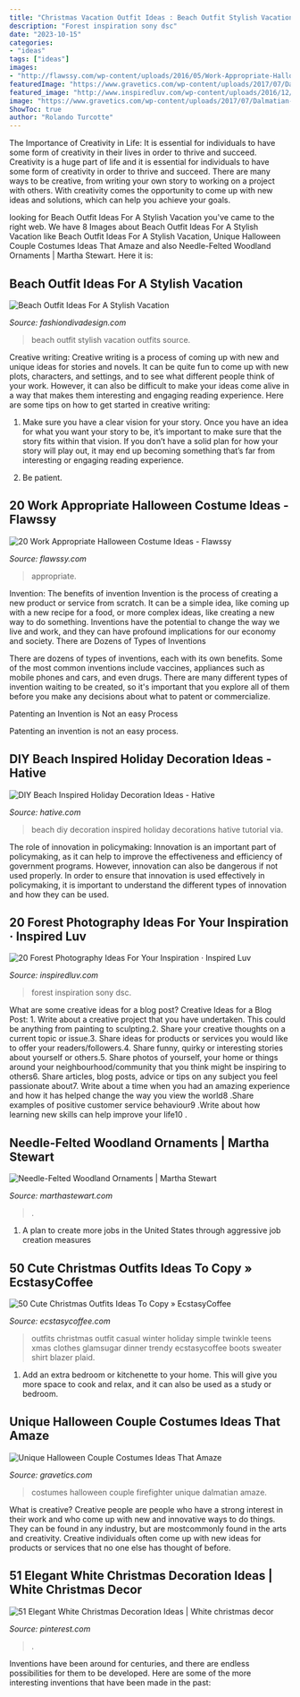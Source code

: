 ```yaml
---
title: "Christmas Vacation Outfit Ideas : Beach Outfit Stylish Vacation Outfits Source"
description: "Forest inspiration sony dsc"
date: "2023-10-15"
categories:
- "ideas"
tags: ["ideas"]
images:
- "http://flawssy.com/wp-content/uploads/2016/05/Work-Appropriate-Halloween-Costumes.jpg"
featuredImage: "https://www.gravetics.com/wp-content/uploads/2017/07/Dalmatian-Firefighter.jpg"
featured_image: "http://www.inspiredluv.com/wp-content/uploads/2016/12/forest-photography-ideas.jpg"
image: "https://www.gravetics.com/wp-content/uploads/2017/07/Dalmatian-Firefighter.jpg"
ShowToc: true
author: "Rolando Turcotte"
---
```



The Importance of Creativity in Life: It is essential for individuals to have some form of creativity in their lives in order to thrive and succeed.
Creativity is a huge part of life and it is essential for individuals to have some form of creativity in order to thrive and succeed. There are many ways to be creative, from writing your own story to working on a project with others. With creativity comes the opportunity to come up with new ideas and solutions, which can help you achieve your goals.

	

		
looking for Beach Outfit Ideas For A Stylish Vacation you've came to the right web. We have 8 Images about Beach Outfit Ideas For A Stylish Vacation like Beach Outfit Ideas For A Stylish Vacation, Unique Halloween Couple Costumes Ideas That Amaze and also Needle-Felted Woodland Ornaments | Martha Stewart. Here it is:
		
    
## Beach Outfit Ideas For A Stylish Vacation

<img loading=lazy src="https://www.fashiondivadesign.com/wp-content/uploads/2018/07/beach-outfits-9-.jpg" onerror="this.onerror=null;this.src='https://tse3.mm.bing.net/th?id=OIP.u5EHzoRPkaURMYPfYHe0-AHaLG&amp;pid=15.1';" alt="Beach Outfit Ideas For A Stylish Vacation">

_Source: fashiondivadesign.com_

>beach outfit stylish vacation outfits source. 

	

Creative writing:
Creative writing is a process of coming up with new and unique ideas for stories and novels. It can be quite fun to come up with new plots, characters, and settings, and to see what different people think of your work. However, it can also be difficult to make your ideas come alive in a way that makes them interesting and engaging reading experience. Here are some tips on how to get started in creative writing: 
1. Make sure you have a clear vision for your story. Once you have an idea for what you want your story to be, it’s important to make sure that the story fits within that vision. If you don’t have a solid plan for how your story will play out, it may end up becoming something that’s far from interesting or engaging reading experience. 

2. Be patient.

    
## 20 Work Appropriate Halloween Costume Ideas - Flawssy

<img loading=lazy src="http://flawssy.com/wp-content/uploads/2016/05/Work-Appropriate-Halloween-Costumes.jpg" onerror="this.onerror=null;this.src='https://tse4.mm.bing.net/th?id=OIP.Ce5TOeOyZXkE8sfCvJgGMwHaLJ&amp;pid=15.1';" alt="20 Work Appropriate Halloween Costume Ideas - Flawssy">

_Source: flawssy.com_

>appropriate. 

	

Invention: The benefits of invention
Invention is the process of creating a new product or service from scratch. It can be a simple idea, like coming up with a new recipe for a food, or more complex ideas, like creating a new way to do something. Inventions have the potential to change the way we live and work, and they can have profound implications for our economy and society.
There are Dozens of Types of Inventions

There are dozens of types of inventions, each with its own benefits. Some of the most common inventions include vaccines, appliances such as mobile phones and cars, and even drugs. There are many different types of invention waiting to be created, so it's important that you explore all of them before you make any decisions about what to patent or commercialize.

Patenting an Invention is Not an easy Process

Patenting an invention is not an easy process.

    
## DIY Beach Inspired Holiday Decoration Ideas - Hative

<img loading=lazy src="https://hative.com/wp-content/uploads/2015/11/beach-holiday-decorations/5-diy-beach-inspired-holiday-decoration-ideas.jpg" onerror="this.onerror=null;this.src='https://tse2.mm.bing.net/th?id=OIP.Ni-VgwNOQ6FpGxD8ogcw8QHaLH&amp;pid=15.1';" alt="DIY Beach Inspired Holiday Decoration Ideas - Hative">

_Source: hative.com_

>beach diy decoration inspired holiday decorations hative tutorial via. 

	

The role of innovation in policymaking:
Innovation is an important part of policymaking, as it can help to improve the effectiveness and efficiency of government programs. However, innovation can also be dangerous if not used properly. In order to ensure that innovation is used effectively in policymaking, it is important to understand the different types of innovation and how they can be used.

    
## 20 Forest Photography Ideas For Your Inspiration · Inspired Luv

<img loading=lazy src="http://www.inspiredluv.com/wp-content/uploads/2016/12/forest-photography-ideas.jpg" onerror="this.onerror=null;this.src='https://tse3.mm.bing.net/th?id=OIP.4kXWFBvMtj1NjdXdlhFRUgHaLL&amp;pid=15.1';" alt="20 Forest Photography Ideas For Your Inspiration · Inspired Luv">

_Source: inspiredluv.com_

>forest inspiration sony dsc. 

	

What are some creative ideas for a blog post?
Creative Ideas for a Blog Post: 1. Write about a creative project that you have undertaken. This could be anything from painting to sculpting.2. Share your creative thoughts on a current topic or issue.3. Share ideas for products or services you would like to offer your readers/followers.4. Share funny, quirky or interesting stories about yourself or others.5. Share photos of yourself, your home or things around your neighbourhood/community that you think might be inspiring to others6. Share articles, blog posts, advice or tips on any subject you feel passionate about7. Write about a time when you had an amazing experience and how it has helped change the way you view the world8 .Share examples of positive customer service behaviour9 .Write about how learning new skills can help improve your life10 .

    
## Needle-Felted Woodland Ornaments | Martha Stewart

<img loading=lazy src="https://assets.marthastewart.com/styles/wmax-1500/d24/ornaments-1324-mld108759/ornaments-1324-mld108759_sq.jpg?itok=WLkiIPdL" onerror="this.onerror=null;this.src='https://tse2.mm.bing.net/th?id=OIP.zNGuciXFfgzN7BhJamQADwHaHa&amp;pid=15.1';" alt="Needle-Felted Woodland Ornaments | Martha Stewart">

_Source: marthastewart.com_

>. 

	

1. A plan to create more jobs in the United States through aggressive job creation measures 

    
## 50 Cute Christmas Outfits Ideas To Copy » EcstasyCoffee

<img loading=lazy src="https://i1.wp.com/www.ecstasycoffee.com/wp-content/uploads/2016/10/Cute-Christmas-outfits-5.jpg" onerror="this.onerror=null;this.src='https://tse4.mm.bing.net/th?id=OIP.5UUlrQWTJHXcDGPUiyKnkAHaLG&amp;pid=15.1';" alt="50 Cute Christmas Outfits Ideas To Copy » EcstasyCoffee">

_Source: ecstasycoffee.com_

>outfits christmas outfit casual winter holiday simple twinkle teens xmas clothes glamsugar dinner trendy ecstasycoffee boots sweater shirt blazer plaid. 

	

1. Add an extra bedroom or kitchenette to your home. This will give you more space to cook and relax, and it can also be used as a study or bedroom. 

    
## Unique Halloween Couple Costumes Ideas That Amaze

<img loading=lazy src="https://www.gravetics.com/wp-content/uploads/2017/07/Dalmatian-Firefighter.jpg" onerror="this.onerror=null;this.src='https://tse2.mm.bing.net/th?id=OIP.2GyKmF6GvnY-WS6n4MIymwHaJ4&amp;pid=15.1';" alt="Unique Halloween Couple Costumes Ideas That Amaze">

_Source: gravetics.com_

>costumes halloween couple firefighter unique dalmatian amaze. 

	

What is creative?
Creative people are people who have a strong interest in their work and who come up with new and innovative ways to do things. They can be found in any industry, but are mostcommonly found in the arts and creativity. Creative individuals often come up with new ideas for products or services that no one else has thought of before.

    
## 51 Elegant White Christmas Decoration Ideas | White Christmas Decor

<img loading=lazy src="https://i.pinimg.com/736x/0e/e6/cb/0ee6cb52497bf9b135a0e194bf503161.jpg" onerror="this.onerror=null;this.src='https://tse2.mm.bing.net/th?id=OIP.YIZhlsPsNCA5pL_L2JlTnQHaLH&amp;pid=15.1';" alt="51 Elegant White Christmas Decoration Ideas | White christmas decor">

_Source: pinterest.com_

>. 

	

Inventions have been around for centuries, and there are endless possibilities for them to be developed. Here are some of the more interesting inventions that have been made in the past:

